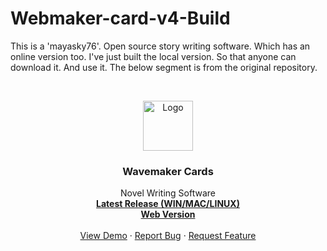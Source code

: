 # Webmaker-card-v4-Build
This is a 'mayasky76'. Open source story writing software. Which has an online version too. I've just built the local version. So that anyone can download it. And use it. The below segment is from the original repository.


<!-- PROJECT LOGO -->
<br />
<p align="center">
  <a href="https://github.com/wavemakercards/wavemaker-cards-v4](https://github.com/FahimulBari/Webmaker-card-v4-Build/">
    <img src="blob/master/img/icons/favicon-32x32.png" alt="Logo" width="80" height="80">
  </a>

  <h3 align="center">Wavemaker Cards</h3>

  <p align="center">
    Novel Writing Software
    <br />
    <a href="https://github.com/wavemakercards/wavemaker-cards-v4/releases"><strong>Latest Release (WIN/MAC/LINUX)</strong></a>
<br/>
<a href="https://wavemakercards.com"><strong>Web Version</strong></a>
    <br />
    <br />
    <a href="https://github.com/wavemakercards/wavemaker-cards-v4">View Demo</a>
    ·
    <a href="https://github.com/wavemakercards/wavemaker-cards-v4/issues">Report Bug</a>
    ·
    <a href="https://github.com/wavemakercards/wavemaker-cards-v4/issues">Request Feature</a>
  </p>
</p>
